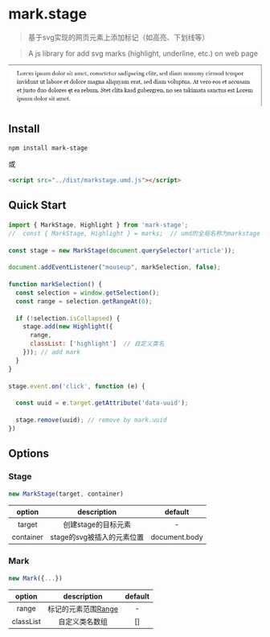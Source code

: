 # mark.stage

> 基于svg实现的网页元素上添加标记（如高亮、下划线等）

> A js library for add svg marks (highlight, underline, etc.) on web page 

![高亮示例](doc/images/highlight.gif)

## Install

```shell
npm install mark-stage
```
或
```html
<script src="../dist/markstage.umd.js"></script>
```

## Quick Start

```js
import { MarkStage, Highlight } from 'mark-stage';
//  const { MarkStage, Highlight } = marks;  // umd的全局名称为markstage

const stage = new MarkStage(document.querySelector('article'));

document.addEventListener("mouseup", markSelection, false);

function markSelection() {
  const selection = window.getSelection();
  const range = selection.getRangeAt(0);

  if (!selection.isCollapsed) {
    stage.add(new Highlight({
      range,
      classList: ['highlight']  // 自定义类名
    })); // add mark
  }
}

stage.event.on('click', function (e) {

  const uuid = e.target.getAttribute('data-uuid');

  stage.remove(uuid); // remove by mark.uuid
})
```


## Options

### Stage

```js
new MarkStage(target, container)
```

option     | description               | default
:--------: | :--------:                | :--------:
target     | 创建stage的目标元素         |  -
container  | stage的svg被插入的元素位置  | document.body

### Mark

```js
new Mark({...})
```

option     | description   | default
:--------: | :--------:    | :--------:
range      | 标记的元素范围[Range](https://developer.mozilla.org/en-US/docs/Web/API/Range)  |  -
classList  | 自定义类名数组  |  []